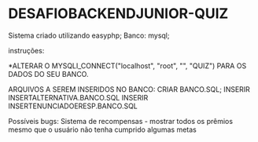 # DESAFIOBACKENDJUNIOR-QUIZ

Sistema criado utilizando easyphp;
Banco: mysql;


instruções:

*ALTERAR O MYSQLI_CONNECT("localhost", "root", "", "QUIZ") PARA OS DADOS DO SEU BANCO.


ARQUIVOS A SEREM INSERIDOS NO BANCO:
CRIAR BANCO.SQL;
INSERIR INSERTALTERNATIVA.BANCO.SQL
INSERIR INSERTENUNCIADOERESP.BANCO.SQL



Possíveis bugs: 
Sistema de recompensas - mostrar todos os prêmios mesmo que o usuário não tenha cumprido algumas metas
